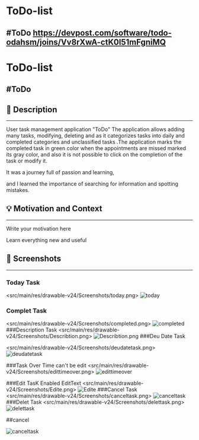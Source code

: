 # ToDo-list
#ToDo
https://devpost.com/software/todo-odahsm/joins/Vv8rXwA-ctK0l51mFgniMQ
---

# ToDo-list
#ToDo
---

<!--- Replace <NadiaAliAlmrashi>
with your Github Username and <https://github.com/NadiaAliAlmrashi/ToDo-list> with the name of your repository. -->
<!--- You can find both of these in the url bar when you open your repository in github. -->


## :scroll: Description
---
User task management application "ToDo"
The application allows adding many tasks, modifying, deleting
and as it categorizes tasks into daily and completed categories
and unclassified tasks .The application marks the completed task in green color
when the appointments are missed marked its gray color,
and also it is not possible to click on the completion of the task or modify it.

It was a journey full of passion and learning,

 and I learned the importance of searching for information and spotting mistakes.
## :bulb: Motivation and Context
---
Write your motivation here

Learn everything new and useful

## :camera_flash: Screenshots
---
### Today Task
<src/main/res/drawable-v24/Screenshots/today.png>
![today](today.png)
### Complet Task
<src/main/res/drawable-v24/Screenshots/completed.png>
![completed](completed.png)
###Description Task
<src/main/res/drawable-v24/Screenshots/Describtion.png>
![Describtion.png](Describtion.png)
###Deu Date Task

<src/main/res/drawable-v24/Screenshots/deudatetask.png>
![deudatetask](deudatetask.png)

###Task Over Time can't be edit
<src/main/res/drawable-v24/Screenshots/edittimeover.png>
![edittimeover](edittimeover.png)

###Edit TasK Enabled EditText
<src/main/res/drawable-v24/Screenshots/Edite.png>
![Edite](Edite.png)
###Cancel Task
<src/main/res/drawable-v24/Screenshots/canceltask.png>
![canceltask](canceltask.png)
###Delet Task
<src/main/res/drawable-v24/Screenshots/delettask.png>
![delettask](delettask.png)

##cancel

![canceltask](canceltask.png)


